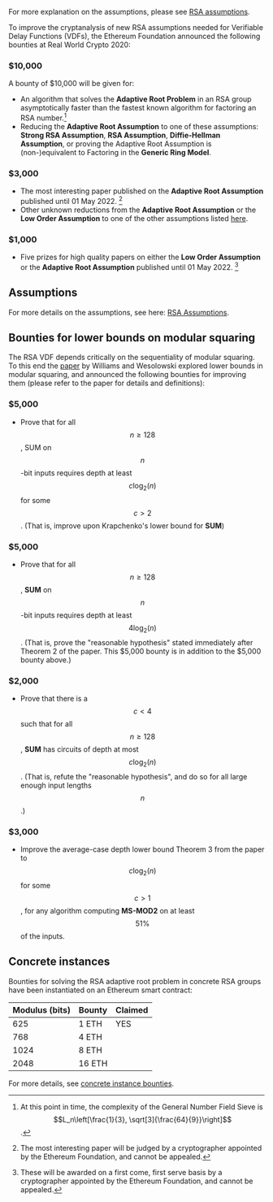 For more explanation on the assumptions, please see [RSA assumptions](/bounties/rsa/assumptions).

To improve the cryptanalysis of new RSA assumptions needed for Verifiable Delay Functions (VDFs), the Ethereum Foundation announced the following bounties at Real World Crypto 2020:

### $10,000

A bounty of $10,000 will be given for:

- An algorithm that solves the **Adaptive Root Problem** in an RSA group asymptotically faster than the fastest known algorithm for factoring an RSA number.[^1]
- Reducing the **Adaptive Root Assumption** to one of these assumptions: **Strong RSA Assumption**, **RSA Assumption**, **Diffie-Hellman Assumption**, or proving the Adaptive Root Assumption is (non-)equivalent to Factoring in the **Generic Ring Model**.

[^1]: At this point in time, the complexity of the General Number Field Sieve is $$L_n\left[\frac{1}{3}, \sqrt[3]{\frac{64}{9}}\right]$$.

### $3,000

- The most interesting paper published on the **Adaptive Root Assumption** published until 01 May 2022. [^2]
- Other unknown reductions from the **Adaptive Root Assumption** or the **Low Order Assumption** to one of the other assumptions listed [here](/bounties/rsa/assumptions).

[^2]: The most interesting paper will be judged by a cryptographer appointed by the Ethereum Foundation, and cannot be appealed.

### $1,000

- Five prizes for high quality papers on either the **Low Order Assumption** or the **Adaptive Root Assumption** published until 01 May 2022. [^3]

[^3]: These will be awarded on a first come, first serve basis by a cryptographer appointed by the Ethereum Foundation, and cannot be appealed.

## Assumptions

For more details on the assumptions, see here: [RSA Assumptions](/bounties/rsa/assumptions).

## Bounties for lower bounds on modular squaring

The RSA VDF depends critically on the sequentiality of modular squaring. To this end the [paper](https://eprint.iacr.org/2020/1461) by Williams and Wesolowski explored lower bounds in modular squaring, and announced the following bounties for improving them (please refer to the paper for details and definitions):

### $5,000

- Prove that for all $$n \geq 128$$, SUM on $$n$$-bit inputs requires depth at least $$c \log_2(n)$$ for some $$c > 2$$. (That is, improve upon Krapchenko's lower bound for **SUM**)

### $5,000

- Prove that for all $$n \geq 128$$, **SUM** on $$n$$-bit inputs requires depth at least $$4 \log_2(n)$$. (That is, prove the "reasonable hypothesis" stated immediately after Theorem 2 of the paper. This $5,000 bounty is in addition to the $5,000 bounty above.)

### $2,000

- Prove that there is a $$c < 4$$ such that for all $$n \geq 128$$, **SUM** has circuits of depth at most $$c \log_2(n)$$. (That is, refute the "reasonable hypothesis", and do so for all large enough input lengths $$n$$.)

### $3,000

- Improve the average-case depth lower bound Theorem 3 from the paper to $$c \log_2(n)$$ for some $$c > 1$$, for any algorithm computing **MS-MOD2** on at least $$51\%$$ of the inputs.

## Concrete instances

Bounties for solving the RSA adaptive root problem in concrete RSA groups have been instantiated on an Ethereum smart contract:

| Modulus (bits) | Bounty | Claimed |
| -------------- | ------ | ------- |
| 625            | 1 ETH  | YES     |
| 768            | 4 ETH  |         |
| 1024           | 8 ETH  |         |
| 2048           | 16 ETH |         |

For more details, see [concrete instance bounties](/bounties/rsa/concrete-instance-bounties).
